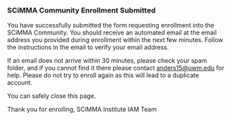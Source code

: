 ### SCiMMA Community Enrollment Submitted

You have successfully submitted the form requesting enrollment into the SCiMMA Community. You should receive an automated email at the email address you provided during enrollment within the next few minutes. Follow the instructions in the email to verify your email address. 

If an email does not arrive within 30 minutes, please check your spam folder, and if you cannot find it there please contact anders15@uwm.edu for help. Please do not try to enroll again as this will lead to a duplicate account.

You can safely close this page.

Thank you for enrolling,
SCiMMA Institute IAM Team
